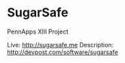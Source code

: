 # SugarSafe
PennApps XIII Project 

Live: http://sugarsafe.me
Description: http://devpost.com/software/sugarsafe
